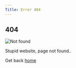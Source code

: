 ```yaml
---
Title: Error 404
---
```


## 404



![Not found](%assets_url%/img/404.jpg)

Stupid website, page not found..


Get back <a href="%base_url%?">home</a></td>
